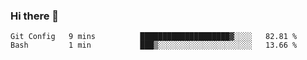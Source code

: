 ### Hi there 👋

<!--START_SECTION:waka-->
```text
Git Config   9 mins          ████████████████████▓░░░░   82.81 % 
Bash         1 min           ███▒░░░░░░░░░░░░░░░░░░░░░   13.66 % 
```
<!--END_SECTION:waka-->

<!--
**arlenxuzj/arlenxuzj** is a ✨ _special_ ✨ repository because its `README.md` (this file) appears on your GitHub profile.

Here are some ideas to get you started:

- 🔭 I’m currently working on ...
- 🌱 I’m currently learning ...
- 👯 I’m looking to collaborate on ...
- 🤔 I’m looking for help with ...
- 💬 Ask me about ...
- 📫 How to reach me: ...
- 😄 Pronouns: ...
- ⚡ Fun fact: ...
-->
